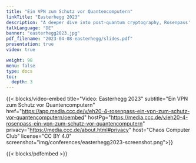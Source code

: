 ```yaml
---
title: "Ein VPN zum Schutz vor Quantencomputern"
linkTitle: "Easterhegg 2023"
description: "A deeper dive into post-quantum cryptography, Rosenpass' approach to the issue, and a demonstration of Rosenpass' solution and integration with WireGuard."
talkLanguage: "DE"
banner: "easterhegg2023.jpg"
pdf_filename: "2023-04-08-easterhegg/slides.pdf"
presentation: true
video: true

weight: 98
menu: false
type: docs
toc:
  depth: 3
---
```


{{< blocks/video-embed title="Video: Easterhegg 2023" subtitle="Ein VPN zum Schutz vor Quantencomputern" href="https://app.media.ccc.de/v/eh20-4-rosenpass-ein-vpn-zum-schutz-vor-quantencomputern/oembed" hostPg="https://media.ccc.de/v/eh20-4-rosenpass-ein-vpn-zum-schutz-vor-quantencomputern" privacy="https://media.ccc.de/about.html#privacy" host="Chaos Computer Club" license="CC BY 4.0" screenshot="img/conferences/easterhegg2023-screenshot.png">}}

{{< blocks/pdfembed >}}



